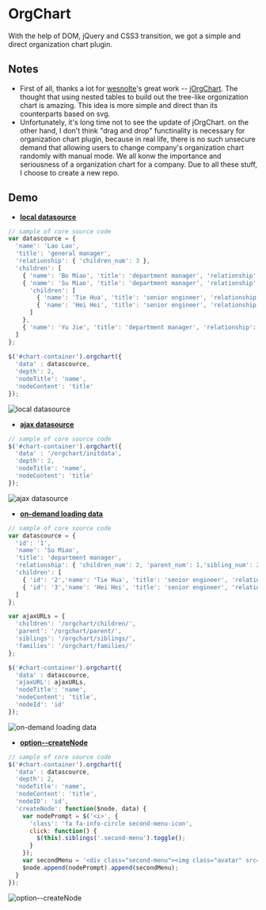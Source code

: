 # OrgChart
With the help of DOM, jQuery and CSS3 transition, we got a simple and direct organization chart plugin.

## Notes
- First of all, thanks a lot for [wesnolte](https://github.com/wesnolte)'s great work -- [jOrgChart](https://github.com/wesnolte/jOrgChart). The thought that using nested tables to build out the tree-like orgonization chart is amazing. This idea is more simple and direct than its counterparts based on svg.
- Unfortunately, it's long time not to see the update of jOrgChart. on the other hand, I don't think "drag and drop" functinality is necessary for organization chart plugin, because in real life, there is no such unsecure demand that allowing users to change company's organization chart randomly with manual mode. We all konw the importance and seriousness of a organization chart for a company. Due to all these stuff, I choose to create a new repo.

## Demo
- **[local datasource](http://dabeng.github.io/OrgChart/local-datasource/)**
```js
// sample of core source code
var datascource = {
  'name': 'Lao Lao',
  'title': 'general manager',
  'relationship': { 'children_num': 3 },
  'children': [
    { 'name': 'Bo Miao', 'title': 'department manager', 'relationship': { 'children_num': 0, 'parent_num': 1,'sibling_num': 2 }},
    { 'name': 'Su Miao', 'title': 'department manager', 'relationship': { 'children_num': 2, 'parent_num': 1,'sibling_num': 2 },
      'children': [
        { 'name': 'Tie Hua', 'title': 'senior engineer', 'relationship': { 'children_num': 0, 'parent_num': 1,'sibling_num': 1 }},
        { 'name': 'Hei Hei', 'title': 'senior engineer', 'relationship': { 'children_num': 0, 'parent_num': 1,'sibling_num': 1 }}
      ]
    },
    { 'name': 'Yu Jie', 'title': 'department manager', 'relationship': { 'children_num': 0, 'parent_num': 1,'sibling_num': 2 }}
  ]
};
    
$('#chart-container').orgchart({
  'data' : datascource,
  'depth': 2,
  'nodeTitle': 'name',
  'nodeContent': 'title'
});
```
![local datasource](http://dabeng.github.io/OrgChart/local-datasource/recorder.gif)

- **[ajax datasource](http://dabeng.github.io/OrgChart/ajax-datasource/)**
```js
// sample of core source code
$('#chart-container').orgchart({
  'data' : '/orgchart/initdata',
  'depth': 2,
  'nodeTitle': 'name',
  'nodeContent': 'title'
});
```
![ajax datasource](http://dabeng.github.io/OrgChart/ajax-datasource/recorder.gif)

- **[on-demand loading data](http://dabeng.github.io/OrgChart/ondemand-loading-data/)**
```js
// sample of core source code
var datascource = {
  'id': '1',
  'name': 'Su Miao',
  'title': 'department manager',
  'relationship': { 'children_num': 2, 'parent_num': 1,'sibling_num': 2 },
  'children': [
    { 'id': '2','name': 'Tie Hua', 'title': 'senior engineer', 'relationship': { 'children_num': 0, 'parent_num': 1,'sibling_num': 1 }},
    { 'id': '3','name': 'Hei Hei', 'title': 'senior engineer', 'relationship': { 'children_num': 2, 'parent_num': 1,'sibling_num': 1 }}
  ]
};

var ajaxURLs = {
  'children': '/orgchart/children/',
  'parent': '/orgchart/parent/',
  'siblings': '/orgchart/siblings/',
  'families': '/orgchart/families/' 
};

$('#chart-container').orgchart({
  'data' : datascource,
  'ajaxURL': ajaxURLs,
  'nodeTitle': 'name',
  'nodeContent': 'title',
  'nodeId': 'id'
});
```
![on-demand loading data](http://dabeng.github.io/OrgChart/ondemand-loading-data/recorder.gif)

- **[option--createNode](http://dabeng.github.io/OrgChart/option-createNode/)**
```js
// sample of core source code
$('#chart-container').orgchart({
  'data' : datascource,
  'depth': 2,
  'nodeTitle': 'name',
  'nodeContent': 'title',
  'nodeID': 'id',
  'createNode': function($node, data) {
    var nodePrompt = $('<i>', {
      'class': 'fa fa-info-circle second-menu-icon',
      click: function() {
        $(this).siblings('.second-menu').toggle();
      }
    });
    var secondMenu = '<div class="second-menu"><img class="avatar" src="../img/avatar/' + data.id + '.jpg"></div>';
    $node.append(nodePrompt).append(secondMenu);
  }
});
```
![option--createNode](http://dabeng.github.io/OrgChart/option-createNode/recorder.gif)
